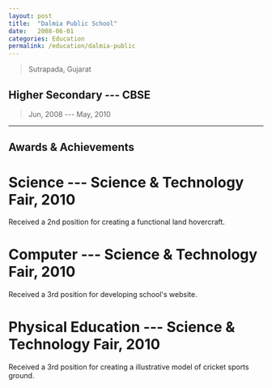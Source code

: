 ```yaml
---
layout: post
title:  "Dalmia Public School"
date:   2008-06-01
categories: Education
permalink: /education/dalmia-public
---
```

> Sutrapada, Gujarat

## Higher Secondary --- CBSE
> Jun, 2008 --- May, 2010

---
## Awards & Achievements

# Science --- Science & Technology Fair, 2010
Received a 2nd position for creating a functional land hovercraft.

# Computer --- Science & Technology Fair, 2010
Received a 3rd position for developing school's website.

# Physical Education --- Science & Technology Fair, 2010
Received a 3rd position for creating a illustrative model of cricket sports ground.